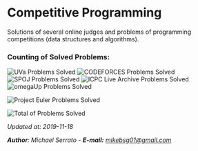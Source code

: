 # Competitive Programming

Solutions of several online judges and problems of programming competitions (data structures and algorithms).

### Counting of Solved Problems:

![UVa Problems Solved](https://img.shields.io/badge/UVa-94%20AC-red.svg)
![CODEFORCES Problems Solved](https://img.shields.io/badge/CODEFORCES-55%20AC-f1be36.svg)
![SPOJ Problems Solved](https://img.shields.io/badge/SPOJ-22%20AC-337ab7.svg)
![ICPC Live Archive Problems Solved](https://img.shields.io/badge/ICPC%20Live%20Archive-2%20AC-d04542.svg)
![omegaUp Problems Solved](https://img.shields.io/badge/omegaUp-59%20AC-5588dd.svg)

![Project Euler Problems Solved](https://projecteuler.net/profile/michaelserrato.png)

![Total of Problems Solved](https://img.shields.io/badge/TOTAL%20OF%20SOLVED%20PROBLEMS-243%20AC-brightgreen.svg)

*Updated at: 2019-11-18*

***Author**: Michael Serrato - **E-mail:** <mikebsg01@gmail.com>*
